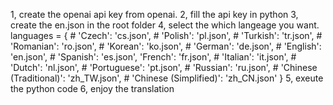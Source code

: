 1, create the openai api key from openai. 
2, fill the api key in python 
3, create the en.json in the root folder 
4, select the which langeage you want. 
languages = {
    # 'Czech': 'cs.json',
    # 'Polish': 'pl.json',
    # 'Turkish': 'tr.json',
    # 'Romanian': 'ro.json',
    # 'Korean': 'ko.json',
    # 'German': 'de.json',
    # 'English': 'en.json',
    # 'Spanish': 'es.json',
    'French': 'fr.json',
    # 'Italian': 'it.json',
    # 'Dutch': 'nl.json',
    # 'Portuguese': 'pt.json',
    # 'Russian': 'ru.json',
    # 'Chinese (Traditional)': 'zh_TW.json',
    # 'Chinese (Simplified)': 'zh_CN.json'
}
5, exeute the python code 
6, enjoy the translation 


